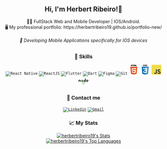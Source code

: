 <h2 align="center">Hi, I'm Herbert Ribeiro!👋</h2>
<div align="center">
👨‍💻 FullStack Web and Mobile Developer | IOS/Android.
</div>

<div align="center">
🖥️ My professional portfolio: https://herbertribeiro19.github.io/portfolio-new/

###### 📱 Developing Mobile Applications specifically for IOS devices

  
### 🥇 Skills

<code><img height="32" alt="React Native" src="https://cdn.worldvectorlogo.com/logos/react-native-1.svg"></code>
<code><img height="32" alt="ReactJS" src="https://cdn.jsdelivr.net/gh/devicons/devicon/icons/react/react-original.svg"></code>
<code><img height="32" alt="Flutter" src="https://cdn.jsdelivr.net/gh/devicons/devicon/icons/flutter/flutter-original.svg"></code>
<code><img height="32" alt="Dart" src="https://cdn.jsdelivr.net/gh/devicons/devicon/icons/dart/dart-original.svg"></code>
<code><img height="32" alt="Figma" src="https://cdn.jsdelivr.net/gh/devicons/devicon/icons/figma/figma-original.svg"></code>
<code><img height="32" alt="Git" src="https://cdn.jsdelivr.net/gh/devicons/devicon/icons/git/git-original.svg"></code>
<code><img height="32" alt="HTML" src="https://raw.githubusercontent.com/devicons/devicon/master/icons/html5/html5-original-wordmark.svg"></code>
<code><img height="32" alt="CSS" src="https://raw.githubusercontent.com/devicons/devicon/master/icons/css3/css3-original-wordmark.svg"></code>
<code><img height="32" alt="JavaScript" src="https://raw.githubusercontent.com/devicons/devicon/master/icons/javascript/javascript-original.svg"></code>
<code><img height="32" alt="NodeJs" src="https://raw.githubusercontent.com/devicons/devicon/master/icons/nodejs/nodejs-original-wordmark.svg"></code>

        

### 📧 Contact me 

<a target="_blank" href='https://www.linkedin.com/in/herbert-ribeiro-109228202/'><code><img height="32" alt="Linkedin" src="https://img.shields.io/badge/LinkedIn-0077B5?style=for-the-badge&logo=linkedin&logoColor=white"></code><a>
<a target="_blank" href='mailto:hebert11223@gmail.com'><code><img height="32" alt="Gmail" src="https://img.shields.io/badge/Gmail-D14836?style=for-the-badge&logo=gmail&logoColor=white"></code><a>
</div>

###
<div align="center">
  <h3 align="center">📈 My Stats</h3>
  <a href="https://github.com/herbertribeiro19">

![herbertribeiro19's Stats](https://github-readme-stats.vercel.app/api?username=herbertribeiro19&hide=stars&include_all_commits=true&&theme=midnight-purple&show_icons=true&hide_border=true&count_private=true)<br>
![herbertribeiro19's Top Languages](https://github-readme-stats.vercel.app/api/top-langs/?username=herbertribeiro19&theme=midnight-purple&show_icons=true&hide_border=true&layout=compact&langs_count=12)<br>

 

